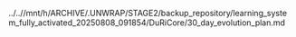 ../..//mnt/h/ARCHIVE/.UNWRAP/STAGE2/backup_repository/learning_system_fully_activated_20250808_091854/DuRiCore/30_day_evolution_plan.md